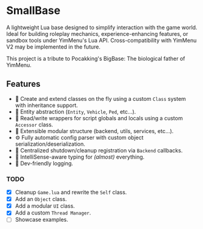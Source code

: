 # SmallBase

A lightweight Lua base designed to simplify interaction with the game world. Ideal for building roleplay mechanics, experience-enhancing features, or sandbox tools under YimMenu's Lua API. Cross-compatibility with YimMenu V2 may be implemented in the future.

This project is a tribute to Pocakking's BigBase: The biological father of YimMenu.

## Features

- 🚀 Create and extend classes on the fly using a custom `Class` system with inheritance support.
- 🤖 Entity abstraction (`Entity`, `Vehicle`, `Ped`, etc...).
- 🔢 Read/write wrappers for script globals and locals using a custom `Accessor` class.
- 🧩 Extensible modular structure (backend, utils, services, etc...).
- ⚙️ Fully automatic config parser with custom object serialization/deserialization.
- 🧹 Centralized shutdown/cleanup registration via `Backend` callbacks.
- 🧠 IntelliSense-aware typing for *(almost)* everything.
- 💬 Dev-friendly logging.

### TODO

- [x] Cleanup `Game.lua` and rewrite the `Self` class.
- [x] Add an `Object` class.
- [x] Add a modular `UI` class.
- [x] Add a custom `Thread Manager`.
- [ ] Showcase examples.
